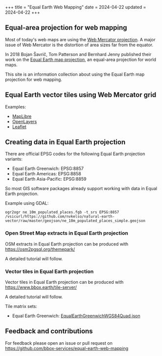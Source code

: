 +++
title = "Equal Earth Web Mapping"
date = 2024-04-22
updated = 2024-04-22
+++

## Equal-area projection for web mapping

Most of today's web maps are using the [Web Mercator projection](https://en.wikipedia.org/wiki/Web_Mercator_projection). A major issue of Web Mercator is the distortion of area sizes far from the equator.

In 2018 Bojan Šavrič, Tom Patterson and Bernhard Jenny published their work on the [Equal Earth map projection](https://www.equal-earth.com/), an equal-area projection for world maps.

This site is an information collection about using the Equal Earth map projection for web mapping.


## Equal Earth vector tiles using Web Mercator grid

Examples:
* [MapLibre](/maplibre)
* [OpenLayers](/openlayers)
* [Leaflet](/leaflet)


## Creating data in Equal Earth projection

There are official EPSG codes for the following Equal Earth projection variants:
* Equal Earth Greenwich: EPSG:8857
* Equal Earth Americas: EPSG:8858
* Equal Earth Asia-Pacific: EPSG:8859

So most GIS software packages already support working with data in Equal Earth projection.

Example using GDAL:

```
ogr2ogr ne_10m_populated_places.fgb -t_srs EPSG:8857 /vsicurl/https://github.com/nvkelso/natural-earth-vector/raw/master/geojson/ne_10m_populated_places_simple.geojson
```

### Open Street Map extracts in Equal Earth projection

OSM extracts in Equal Earth projection can be produced with <https://osm2pgsql.org/themepark/>

A detailed tutorial will follow.

### Vector tiles in Equal Earth projection

Vector tiles in Equal Earth projection can be produced with <https://www.bbox.earth/tile-server/>

A detailed tutorial will follow.

Tile matrix sets:
* Equal Earth Greenwich: [EqualEarthGreenwichWGS84Quad.json](https://github.com/bbox-services/assets/raw/main/ne-extracts/EqualEarthGreenwichWGS84Quad.json)


## Feedback and contributions

For feedback please open an issue or pull request on <https://github.com/bbox-services/equal-earth-web-mapping>
